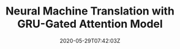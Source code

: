 ---
title: "Neural Machine Translation with GRU-Gated Attention Model"
authors:
- Biao Zhang
- Deyi Xiong
- Jun Xie
- Jinsong Su
author_notes:
- 
- 
- 
- "通讯作者"
date: "2020-05-29T07:42:03Z"
publishDate: "2025-05-29T07:42:03Z"
publication_types: [文本机器翻译]
publication: "**IEEE Transactions on Neural Networks and Learning Systems.** (CCF-B类)"
---